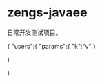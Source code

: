 zengs-javaee
=============================


日常开发测试项目。

{
  "users":{
        "params":{ "k":"v" }
    
  }

}

